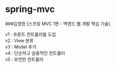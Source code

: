 # spring-mvc
###김영한 [스프링 MVC 1편 - 백엔드 웹 개발 핵심 기술]

v1 : 프론트 컨트롤러를 도입 <br>
v2 : View 분류 <br>
v3 : Model 추가 <br>
v4 : 단순하고 실용적인 컨트롤러 <br>
v5 : 유연한 컨트롤러
